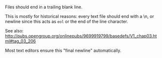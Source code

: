 Files should end in a trailing blank line.

This is mostly for historical reasons: every text file should end with a \n,
or newline since this acts as `eol` or the end of the line character.

See also: http://pubs.opengroup.org/onlinepubs/9699919799/basedefs/V1_chap03.html#tag_03_206

Most text editors ensure this "final newline" automatically.
